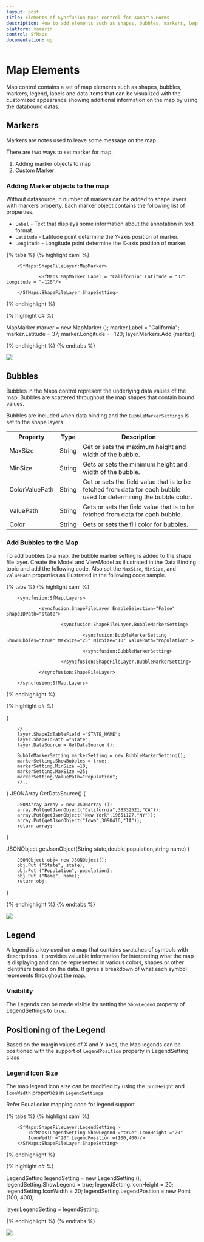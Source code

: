 ```yaml
---
layout: post
title: Elements of Syncfusion Maps control for Xamarin.Forms 
description: How to add elements such as shapes, bubbles, markers, legend, labels and etc., in Maps control
platform: xamarin
control: SfMaps
documentation: ug
---
```


# Map Elements

Map control contains a set of map elements such as shapes, bubbles, markers, legend, labels and data items that can be visualized with the customized appearance showing additional information on the map by using the databound datas.

## Markers

Markers are notes used to leave some message on the map.

There are two ways to set marker for map.

1. Adding marker objects to map
2. Custom Marker

### Adding Marker objects to the map

Without datasource, n number of markers can be added to shape layers with markers property. Each marker object contains the following list of properties.

* `Label` - Text that displays some information about the annotation in text format.
* `Latitude` - Latitude point determine the Y-axis position of marker.
* `Longitude` - Longitude point determine the X-axis position of marker.

{% tabs %}
{% highlight xaml %}
                                                    
        <SfMaps:ShapeFileLayer:MapMarker>
                
                <SfMaps:MapMarker Label = "California" Latitude = "37" Longitude = "-120"/>                
                    
        </SfMaps:ShapeFileLayer:ShapeSetting>
                               	      

{% endhighlight %}

{% highlight c# %}

MapMarker marker = new MapMarker ();
marker.Label = "California";
marker.Latitude = 37;
marker.Longitude = -120;
layer.Markers.Add (marker);

{% endhighlight %}
{% endtabs %}

![](Images/Markers.png)  


## Bubbles

Bubbles in the Maps control represent the underlying data values of the map. Bubbles are scattered throughout the map shapes that contain bound values.

Bubbles are included when data binding and the `BubbleMarkerSettings` is set to the shape layers. 


<table>
<tr>
<th>
Property</th><th>
Type</th><th>
Description</th></tr>
<tr>
<td>
MaxSize</td><td>
String</td><td>
Get or sets the maximum height and width of the bubble.</td></tr>
<tr>
<td>
MinSize</td><td>
String</td><td>
Gets or sets the minimum height and width of the bubble.</td></tr>
<tr>
<td>
ColorValuePath</td><td>
String</td><td>
Get or sets the field value that is to be fetched from data for each bubble used for determining the bubble color.</td></tr>
<tr>
<td>
ValuePath</td><td>
String</td><td>
Gets or sets the field value that is to be fetched from data for each bubble.</td></tr>

<td>
Color</td><td>
String</td><td>
Gets or sets the fill color for bubbles.</td></tr>

</table>

### Add Bubbles to the Map

To add bubbles to a map, the bubble marker setting is added to the shape file layer. Create the Model and ViewModel as illustrated in the Data Binding topic and add the following code. Also set the `MaxSize`, `MinSize`, and `ValuePath` properties as illustrated in the following code sample.

{% tabs %}
{% highlight xaml %}        

        <syncfusion:SfMap.Layers>

                <syncfusion:ShapeFileLayer EnableSelection="False" ShapeIDPath="state">

                        <syncfusion:ShapeFileLayer.BubbleMarkerSetting>
                        
                                <syncfusion:BubbleMarkerSetting ShowBubbles="true" MaxSize="25" MinSize="10" ValuePath="Population" >

                                </syncfusion:BubbleMarkerSetting>

                        </syncfusion:ShapeFileLayer.BubbleMarkerSetting>                  

                </syncfusion:ShapeFileLayer>

        </syncfusion:SfMap.Layers>                                       


{% endhighlight %}

{% highlight c# %}

{
        
        //..
        layer.ShapeIdTableField ="STATE_NAME";
        layer.ShapeIdPath ="State";
        layer.DataSource = GetDataSource ();

        BubbleMarkerSetting markerSetting = new BubbleMarkerSetting();
        markerSetting.ShowBubbles = true;
        markerSetting.MinSize =10;
        markerSetting.MaxSize =25;
        markerSetting.ValuePath="Population";
        //..
}
JSONArray GetDataSource()
{
        
        JSONArray array = new JSONArray ();
        array.Put(getJsonObject("California",38332521,"CA"));
        array.Put(getJsonObject("New York",19651127,"NY"));
        array.Put(getJsonObject("Iowa",3090416,"IA"));
        return array;
}

JSONObject getJsonObject(String state,double population,string name)
{
        
        JSONObject obj= new JSONObject();
        obj.Put ("State", state);
        obj.Put ("Population", population);
        obj.Put ("Name", name);
        return obj;
}


{% endhighlight %}
{% endtabs %}

![](Images/Bubbles.png)  

## Legend

A legend is a key used on a map that contains swatches of symbols with descriptions. It provides valuable information for interpreting what the map is displaying and can be represented in various colors, shapes or other identifiers based on the data. It gives a breakdown of what each symbol represents throughout the map.

### Visibility

The Legends can be made visible by setting the `ShowLegend` property of LegendSettings to `true`.

## Positioning of the Legend

Based on the margin values of X and Y-axes, the Map legends can be positioned with the support of `LegendPosition` property in LegendSetting class

### Legend Icon Size

The map legend icon size can be modified by using the `IconHeight` and `IconWidth` properties in `LegendSettings`

Refer Equal color mapping code for legend support

{% tabs %}
{% highlight xaml %}
        
        <SfMaps:ShapeFileLayer:LegendSetting >
            <SfMaps:LegendSetting ShowLegend ="true" IconHeight ="20" 
            IconWidth ="20" LegendPosition =(100,400)/>
        </SfMaps:ShapeFileLayer:ShapeSetting>      

{% endhighlight %}

{% highlight c# %}

LegendSetting legendSetting = new LegendSetting ();
legendSetting.ShowLegend = true;
legendSetting.IconHeight = 20;
legendSetting.IconWidth = 20;
legendSetting.LegendPosition = new Point (100, 400);

layer.LegendSetting = legendSetting;


{% endhighlight %}
{% endtabs %}

![](Images/Legends.png)  